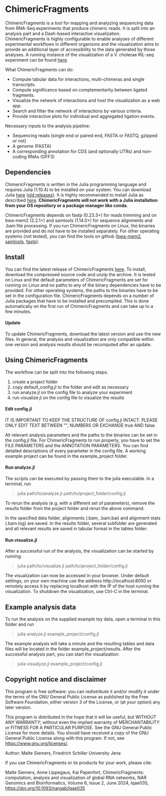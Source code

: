 # ChimericFragments

ChimericFragments is a tool for mapping and analyzing sequencing data from RNA-Seq experiments that
produce chimeric reads. It is split into an analysis part and a Dash-based interactive visualization.
ChimericFragments is highly configurable to enable analyses of different experimental workflows in
different organisms and the visualization aims to provide an additional layer of accessibility to the
data generated by those analyses. A running instance of the visualization of a V. cholerae RIL-seq 
experiment can be found [here](https://vch-interactome.uni-jena.de/).

What ChimericFragments can do:

- Compute tabular data for interactions, multi-chimeras and single transcripts.
- Compute significance based on complementarity between ligated fragments.
- Visualize the network of interactions and host the visualization as a web app.
- Search and filter the network of interactions by various criteria.
- Provide interactive plots for individual and aggregated ligation events.

Necessary inputs to the analysis pipeline:

- Sequencing reads (single end or paired end, FASTA or FASTQ, gzipped or not)
- A genome (FASTA)
- A corresponding annotation for CDS (and optionally UTRs) and non-coding RNAs (GFF3)

## Dependencies

ChimericFragments is written in the Julia programming language and requires Julia (1.10.4) to
be installed on your system. You can download Julia [here](https://julialang.org/downloads/)
([old releases](https://julialang.org/downloads/oldreleases/)). It is highly recommended to install
Julia as described [here](https://julialang.org/downloads/platform/). **ChimericFragments will not
work with a Julia installation from your OS repository or a package manager like conda**.

ChimericFragments depends on fastp (0.23.3+) for reads trimming and on bwa-mem2 (2.2.1+) and samtools (1.14.0+)
for sequence alignments and .bam file processing. If you run ChimericFragments on Linux, the binaries are provided
and do not have to be installed separately. For other operating systems (not tested), you can find the tools on
github ([bwa-mem2](https://github.com/bwa-mem2/bwa-mem2/releases),
    [samtools](https://github.com/samtools/samtools/releases),
    [fastp](https://github.com/OpenGene/fastp/releases)).

## Install

You can find the latest release of ChimericFragments [here](https://github.com/maltesie/ChimericFragments/releases/latest).
To install, download the compressed source code and unzip the archive. It is tested on Linux and the default parameters
of ChimericFragments are set for running on Linux and no paths to any of the binary dependencies have to be provided.
For other operating systems, the paths to the binaries have to be set in the configuration file. ChimericFragments
depends on a number of Julia packages that have to be installed and precompiled. This is done automatically on the
first run of ChimericFragments and can take up to a few minutes.

#### Update

To update ChimericFragments, download the latest version and use the new files. In general, the analysis and visualization
are only compatible within one version and analysis results should be recomputed after an update.

## Using ChimericFragments

The workflow can be split into the following steps:

1. create a project folder
3. copy default_config.jl to the folder and edit as necessary
4. run analyze.jl on the config file to analyze your experiment
5. run visualize.jl on the config file to visualize the results

#### Edit config.jl

IT IS IMPORTANT TO KEEP THE STRUCTURE OF config.jl INTACT. PLEASE ONLY EDIT TEXT BETWEEN "",
NUMBERS OR EXCHANGE true AND false.

All relevant analysis parameters and the paths to the binaries can be set in the config.jl file.
For ChimericFragments to run properly, you have to set the FILE PARAMETERS and the ANNOTATION
PARAMETERS. You can find detailed descriptions of every parameter in the config file. A working
example project can be found in the example_project folder.

#### Run analyze.jl

The scripts can be executed by passing them to the julia executable. In a terminal, run

>julia path/to/analyze.jl path/to/project_folder/config.jl

To rerun the analysis (e.g. with a different set of parameters), remove the results folder from
the project folder and rerun the above command.

In the specified data folder, alignments (.bam, .bam.bai) and alignment stats (.bam.log) are saved.
In the results folder, several subfolder are generated and all relevant results are saved in tabular
format in the tables folder.

#### Run visualize.jl

After a successful run of the analysis, the visualization can be started by running

>julia path/to/visualize.jl path/to/project_folder/config.jl

The visualization can now be accessed in your browser. Under default settings, on your own machine
use the address http://localhost:8050 or remotely access it by replacing localhost with the IP of the
host running the visualization. To shutdown the visualization, use Ctrl-C in the terminal.

## Example analysis data

To run the analysis on the supplied example toy data, open a terminal in this folder and run

>julia analyze.jl example_project/config.jl

The example analysis will take a minute and the resulting tables and data files will be located in the
folder example_project/results. After the successful analysis part, you can start the visualization:

>julia visualyze.jl example_project/config.jl

## Copyright notice and disclaimer

This program is free software: you can redistribute it and/or modify it under the terms of the
GNU General Public License as published by the Free Software Foundation, either version 3 of the
License, or (at your option) any later version.

This program is distributed in the hope that it will be useful, but WITHOUT ANY WARRANTY; without
even the implied warranty of MERCHANTABILITY or FITNESS FOR A PARTICULAR PURPOSE. See the
GNU General Public License for more details. You should have received a copy of the
GNU General Public License along with this program. If not, see https://www.gnu.org/licenses/.

Author: Malte Siemers, Friedrich Schiller University Jena

If you use ChimericFragments or its products for your work, please cite:

Malte Siemers, Anne Lippegaus, Kai Papenfort, ChimericFragments: computation, analysis and 
visualization of global RNA networks, NAR Genomics and Bioinformatics, Volume 6, Issue 2, 
June 2024, lqae035, https://doi.org/10.1093/nargab/lqae035
